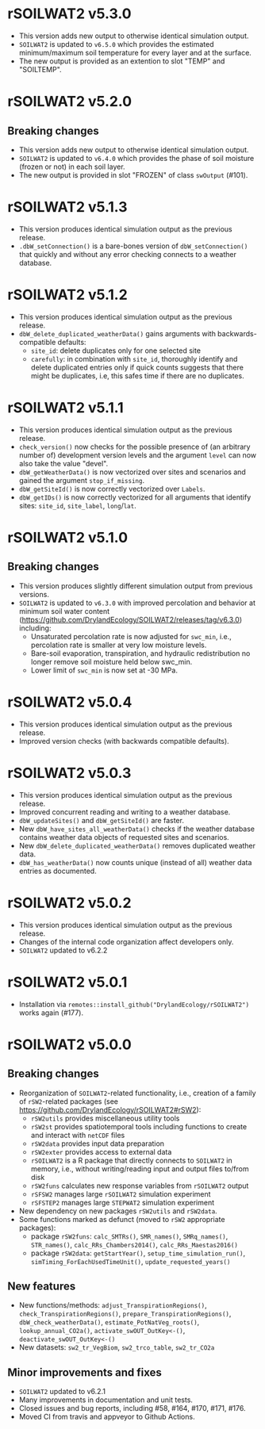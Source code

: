 # rSOILWAT2 v5.3.0
* This version adds new output to otherwise identical simulation output.
* `SOILWAT2` is updated to `v6.5.0` which provides
  the estimated minimum/maximum soil temperature for every layer and at the surface.
* The new output is provided as an extention to slot "TEMP" and "SOILTEMP".


# rSOILWAT2 v5.2.0
## Breaking changes
* This version adds new output to otherwise identical simulation output.
* `SOILWAT2` is updated to `v6.4.0` which provides
  the phase of soil moisture (frozen or not) in each soil layer.
* The new output is provided in slot "FROZEN" of class `swOutput` (#101).


# rSOILWAT2 v5.1.3
* This version produces identical simulation output as the previous release.
* `.dbW_setConnection()` is a bare-bones version of `dbW_setConnection()` that
  quickly and without any error checking connects to a weather database.

# rSOILWAT2 v5.1.2
* This version produces identical simulation output as the previous release.
* `dbW_delete_duplicated_weatherData()` gains arguments
  with backwards-compatible defaults:
    * `site_id`: delete duplicates only for one selected site
    * `carefully`: in combination with `site_id`, thoroughly identify and
      delete duplicated entries only if quick counts suggests that there
      might be duplicates, i.e, this safes time if there are no duplicates.


# rSOILWAT2 v5.1.1
* This version produces identical simulation output as the previous release.
* `check_version()` now checks for the possible presence of
  (an arbitrary number of) development version levels and the argument `level`
  can now also take the value "devel".
* `dbW_getWeatherData()` is now vectorized over sites and scenarios and
  gained the argument `stop_if_missing`.
* `dbW_getSiteId()` is now correctly vectorized over `Labels`.
* `dbW_getIDs()` is now correctly vectorized for all arguments
  that identify sites: `site_id`, `site_label`, `long`/`lat`.


# rSOILWAT2 v5.1.0
## Breaking changes
* This version produces slightly different simulation output from previous
  versions.
* `SOILWAT2` is updated to `v6.3.0` with
   improved percolation and behavior at minimum soil water content
   (https://github.com/DrylandEcology/SOILWAT2/releases/tag/v6.3.0) including:
    * Unsaturated percolation rate is now adjusted for `swc_min`,
      i.e., percolation rate is smaller at very low moisture levels.
    * Bare-soil evaporation, transpiration, and hydraulic redistribution
      no longer remove soil moisture held below swc_min.
    * Lower limit of `swc_min` is now set at -30 MPa.


# rSOILWAT2 v5.0.4
* This version produces identical simulation output as the previous release.
* Improved version checks (with backwards compatible defaults).


# rSOILWAT2 v5.0.3
* This version produces identical simulation output as the previous release.
* Improved concurrent reading and writing to a weather database.
* `dbW_updateSites()` and `dbW_getSiteId()` are faster.
* New `dbW_have_sites_all_weatherData()` checks if the weather database
  contains weather data objects of requested sites and scenarios.
* New `dbW_delete_duplicated_weatherData()` removes duplicated weather data.
* `dbW_has_weatherData()` now counts unique (instead of all)
  weather data entries as documented.


# rSOILWAT2 v5.0.2
* This version produces identical simulation output as the previous release.
* Changes of the internal code organization affect developers only.
* `SOILWAT2` updated to v6.2.2


# rSOILWAT2 v5.0.1
* Installation via `remotes::install_github("DrylandEcology/rSOILWAT2")`
  works again (#177).


# rSOILWAT2 v5.0.0

## Breaking changes
* Reorganization of `SOILWAT2`-related functionality,
  i.e., creation of a family of `rSW2`-related packages
  (see https://github.com/DrylandEcology/rSOILWAT2#rSW2):
    * `rSW2utils` provides miscellaneous utility tools
    * `rSW2st` provides spatiotemporal tools
      including functions to create and interact with `netCDF` files
    * `rSW2data` provides input data preparation
    * `rSW2exter` provides access to external data
    * `rSOILWAT2` is a R package that directly connects to `SOILWAT2`
      in memory,
      i.e., without writing/reading input and output files to/from disk
    * `rSW2funs` calculates new response variables from `rSOILWAT2` output
    * `rSFSW2` manages large `rSOILWAT2` simulation experiment
    * `rSFSTEP2` manages large `STEPWAT2` simulation experiment
* New dependency on new packages `rSW2utils` and `rSW2data`.
* Some functions marked as defunct (moved to `rSW2` appropriate packages):
    * package `rSW2funs`: `calc_SMTRs()`, `SMR_names()`, `SMRq_names()`,
      `STR_names()`, `calc_RRs_Chambers2014()`, `calc_RRs_Maestas2016()`
    * package `rSW2data`: `getStartYear()`, `setup_time_simulation_run()`,
      `simTiming_ForEachUsedTimeUnit()`, `update_requested_years()`

## New features
* New functions/methods:
  `adjust_TranspirationRegions()`, `check_TranspirationRegions()`,
  `prepare_TranspirationRegions()`, `dbW_check_weatherData()`,
  `estimate_PotNatVeg_roots()`, `lookup_annual_CO2a()`,
  `activate_swOUT_OutKey<-()`, `deactivate_swOUT_OutKey<-()`
* New datasets:
  `sw2_tr_VegBiom`, `sw2_trco_table`, `sw2_tr_CO2a`

## Minor improvements and fixes
* `SOILWAT2` updated to v6.2.1
* Many improvements in documentation and unit tests.
* Closed issues and bug reports, including #58, #164, #170, #171, #176.
* Moved CI from travis and appveyor to Github Actions.
